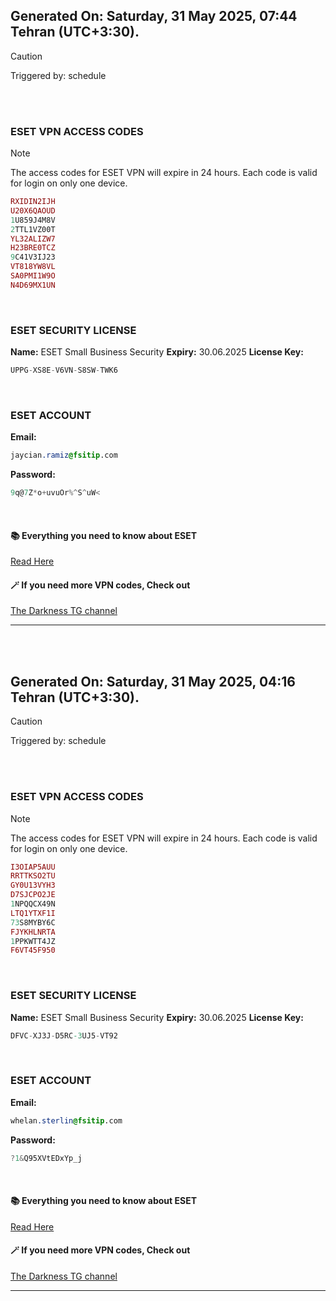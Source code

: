 ## Generated On: Saturday, 31 May 2025, 07:44 Tehran (UTC+3:30).

> [!CAUTION]
> Triggered by: schedule

<br><br>

### ESET VPN ACCESS CODES

> [!NOTE]
> The access codes for ESET VPN will expire in 24 hours.
> Each code is valid for login on only one device.

```ruby
RXIDIN2IJH
U20X6QAOUD
1U859J4M8V
2TTL1VZ00T
YL32ALIZW7
H23BRE0TCZ
9C41V3IJ23
VT818YW8VL
SA0PMI1W9O
N4D69MX1UN
```

<br>

### ESET SECURITY LICENSE

**Name:** ESET Small Business Security
**Expiry:** 30.06.2025
**License Key:**

```POV-Ray SDL
UPPG-XS8E-V6VN-S8SW-TWK6
```

<br>

### ESET ACCOUNT

**Email:**

```CSS
jaycian.ramiz@fsitip.com
```

**Password:**

```POV-Ray SDL
9q@7Z*o+uvuOr%^S^uW<
```

<br>

#### 📚 Everything you need to know about ESET

[Read Here](https://t.me/F_NiREvil/2113)

#### 🪄 If you need more VPN codes, Check out

[The Darkness TG channel](https://t.me/Eset_key_trial)

---

<br><br>

## Generated On: Saturday, 31 May 2025, 04:16 Tehran (UTC+3:30).

> [!CAUTION]
> Triggered by: schedule

<br><br>

### ESET VPN ACCESS CODES

> [!NOTE]
> The access codes for ESET VPN will expire in 24 hours.
> Each code is valid for login on only one device.

```ruby
I3OIAP5AUU
RRTTKSO2TU
GY0U13VYH3
D7SJCPO2JE
1NPQQCX49N
LTQ1YTXF1I
73S8MYBY6C
FJYKHLNRTA
1PPKWTT4JZ
F6VT45F950
```

<br>

### ESET SECURITY LICENSE

**Name:** ESET Small Business Security
**Expiry:** 30.06.2025
**License Key:**

```POV-Ray SDL
DFVC-XJ3J-D5RC-3UJ5-VT92
```

<br>

### ESET ACCOUNT

**Email:**

```CSS
whelan.sterlin@fsitip.com
```

**Password:**

```POV-Ray SDL
?1&Q95XVtEDxYp_j
```

<br>

#### 📚 Everything you need to know about ESET

[Read Here](https://t.me/F_NiREvil/2113)

#### 🪄 If you need more VPN codes, Check out

[The Darkness TG channel](https://t.me/Eset_key_trial)

---

<br><br>

